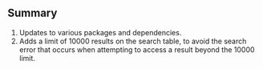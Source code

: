 ## Summary

1. Updates to various packages and dependencies.
2. Adds a limit of 10000 results on the search table, to avoid the search error that occurs when attempting to access a result beyond the 10000 limit.

